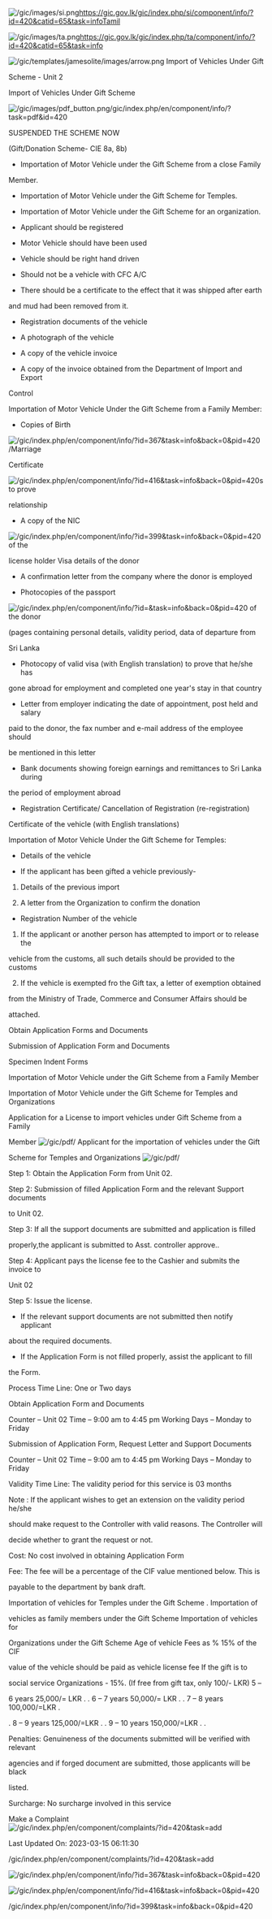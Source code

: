 <!-- Source: https://gic.gov.lk/gic/index.php/en/component/info/?id=420&catid=65&task=info -->

![/gic/images/si.png](/gic/images/si.png)https://gic.gov.lk/gic/index.php/si/component/info/?id=420&catid=65&task=infoTamil

![/gic/images/ta.png](/gic/images/ta.png)https://gic.gov.lk/gic/index.php/ta/component/info/?id=420&catid=65&task=info

![/gic/templates/jamesolite/images/arrow.png](/gic/templates/jamesolite/images/arrow.png) Import of Vehicles Under Gift

Scheme - Unit 2

Import of Vehicles Under Gift Scheme

![/gic/images/pdf_button.png](/gic/images/pdf_button.png)/gic/index.php/en/component/info/?task=pdf&id=420

SUSPENDED THE SCHEME NOW 

(Gift/Donation Scheme- CIE 8a, 8b)

 * Importation of Motor Vehicle under the Gift Scheme from a close Family

 Member.

 * Importation of Motor Vehicle under the Gift Scheme for Temples.

 * Importation of Motor Vehicle under the Gift Scheme for an organization.

 * Applicant should be registered

 * Motor Vehicle should have been used

 * Vehicle should be right hand driven

 * Should not be a vehicle with CFC A/C

 * There should be a certificate to the effect that it was shipped after earth

 and mud had been removed from it.

 * Registration documents of the vehicle

 * A photograph of the vehicle

 * A copy of the vehicle invoice

 * A copy of the invoice obtained from the Department of Import and Export

 Control

Importation of Motor Vehicle Under the Gift Scheme from a Family Member:

 * Copies of Birth

 ![/gic/index.php/en/component/info/?id=367&task=info&back=0&pid=420](/gic/index.php/en/component/info/?id=367&task=info&back=0&pid=420)/Marriage

 Certificate

 ![/gic/index.php/en/component/info/?id=416&task=info&back=0&pid=420](/gic/index.php/en/component/info/?id=416&task=info&back=0&pid=420)s to prove

 relationship

 * A copy of the NIC

 ![/gic/index.php/en/component/info/?id=399&task=info&back=0&pid=420](/gic/index.php/en/component/info/?id=399&task=info&back=0&pid=420) of the

 license holder Visa details of the donor

 * A confirmation letter from the company where the donor is employed

 * Photocopies of the passport

 ![/gic/index.php/en/component/info/?id=&task=info&back=0&pid=420](/gic/index.php/en/component/info/?id=&task=info&back=0&pid=420) of the donor

 (pages containing personal details, validity period, data of departure from

 Sri Lanka

 * Photocopy of valid visa (with English translation) to prove that he/she has

 gone abroad for employment and completed one year's stay in that country

 * Letter from employer indicating the date of appointment, post held and salary

 paid to the donor, the fax number and e-mail address of the employee should

 be mentioned in this letter

 * Bank documents showing foreign earnings and remittances to Sri Lanka during

 the period of employment abroad

 * Registration Certificate/ Cancellation of Registration (re-registration)

 Certificate of the vehicle (with English translations)

Importation of Motor Vehicle Under the Gift Scheme for Temples:

 * Details of the vehicle

 * If the applicant has been gifted a vehicle previously-

 1. Details of the previous import

 2. A letter from the Organization to confirm the donation

 * Registration Number of the vehicle

 1. If the applicant or another person has attempted to import or to release the

 vehicle from the customs, all such details should be provided to the customs

 2. If the vehicle is exempted fro the Gift tax, a letter of exemption obtained

 from the Ministry of Trade, Commerce and Consumer Affairs should be

 attached.

Obtain Application Forms and Documents

Submission of Application Form and Documents

Specimen Indent Forms

Importation of Motor Vehicle under the Gift Scheme from a Family Member

Importation of Motor Vehicle under the Gift Scheme for Temples and Organizations

Application for a License to import vehicles under Gift Scheme from a Family

Member ![/gic/pdf/](/gic/pdf/) Applicant for the importation of vehicles under the Gift

Scheme for Temples and Organizations ![/gic/pdf/](/gic/pdf/)

Step 1: Obtain the Application Form from Unit 02.

Step 2: Submission of filled Application Form and the relevant Support documents

to Unit 02.

Step 3: If all the support documents are submitted and application is filled

properly,the applicant is submitted to Asst. controller approve..

Step 4: Applicant pays the license fee to the Cashier and submits the invoice to

Unit 02

Step 5: Issue the license.

 * If the relevant support documents are not submitted then notify applicant

 about the required documents.

 * If the Application Form is not filled properly, assist the applicant to fill

 the Form.

Process Time Line: One or Two days

Obtain Application Form and Documents

Counter – Unit 02 Time – 9:00 am to 4:45 pm Working Days – Monday to Friday

Submission of Application Form, Request Letter and Support Documents

Counter – Unit 02 Time – 9:00 am to 4:45 pm Working Days – Monday to Friday

Validity Time Line: The validity period for this service is 03 months

Note : If the applicant wishes to get an extension on the validity period he/she

should make request to the Controller with valid reasons. The Controller will

decide whether to grant the request or not.

Cost: No cost involved in obtaining Application Form

Fee: The fee will be a percentage of the CIF value mentioned below. This is

payable to the department by bank draft.

Importation of vehicles for Temples under the Gift Scheme . Importation of

vehicles as family members under the Gift Scheme Importation of vehicles for

Organizations under the Gift Scheme Age of vehicle Fees as % 15% of the CIF

value of the vehicle should be paid as vehicle license fee If the gift is to

social service Organizations - 15%. (If free from gift tax, only 100/- LKR) 5 –

6 years 25,000/= LKR . . 6 – 7 years 50,000/= LKR . . 7 – 8 years 100,000/=LKR .

. 8 – 9 years 125,000/=LKR . . 9 – 10 years 150,000/=LKR . .

Penalties: Genuineness of the documents submitted will be verified with relevant

agencies and if forged document are submitted, those applicants will be black

listed.

Surcharge: No surcharge involved in this service

Make a Complaint ![/gic/index.php/en/component/complaints/?id=420&task=add](/gic/index.php/en/component/complaints/?id=420&task=add)

Last Updated On: 2023-03-15 06:11:30

/gic/index.php/en/component/complaints/?id=420&task=add

![/gic/index.php/en/component/info/?id=367&task=info&back=0&pid=420](/gic/index.php/en/component/info/?id=367&task=info&back=0&pid=420)

![/gic/index.php/en/component/info/?id=416&task=info&back=0&pid=420](/gic/index.php/en/component/info/?id=416&task=info&back=0&pid=420)

/gic/index.php/en/component/info/?id=399&task=info&back=0&pid=420